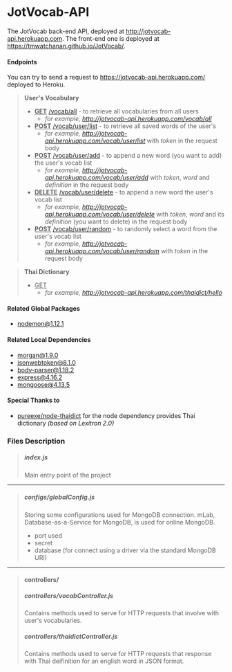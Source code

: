 # JotVocab-API
The JotVocab back-end API, deployed at http://jotvocab-api.herokuapp.com. The front-end one is deployed at https://tmwatchanan.github.io/JotVocab/.

#### Endpoints
You can try to send a request to https://jotvocab-api.herokuapp.com/ deployed to Heroku.

> **User's Vocabulary**
>+ **<ins>GET</ins>** [/vocab/all](https://jotvocab-api.herokuapp.com/vocab/all) - to retrieve all vocabularies from all users
>   + *for example, http://jotvocab-api.herokuapp.com/vocab/all*
>+ **<ins>POST</ins>** [/vocab/user/list](https://jotvocab-api.herokuapp.com/vocab/user/list) - to retrieve all saved words of the user's
>   + *for example, http://jotvocab-api.herokuapp.com/vocab/user/list* with *token* in the request body
>+ **<ins>POST</ins>** [/vocab/user/add](https://jotvocab-api.herokuapp.com/vocab/user/add) - to append a new word (you want to add) the user's vocab list
>   + *for example, http://jotvocab-api.herokuapp.com/vocab/user/add* with *token*, *word* and *definition* in the request body
>+ **<ins>DELETE</ins>** [/vocab/user/delete](https://jotvocab-api.herokuapp.com/vocab/user/delete) - to append a new word the user's vocab list
>   + *for example, http://jotvocab-api.herokuapp.com/vocab/user/delete* with *token*, *word* and its *definition* (you want to delete) in the request body
>+ **<ins>POST</ins>** [/vocab/user/random](https://jotvocab-api.herokuapp.com/vocab/user/random) - to randomly select a word from the user's vocab list
>   + *for example, http://jotvocab-api.herokuapp.com/vocab/user/random* with *token* in the request body

> **Thai Dictionary**
>+ <ins>GET</ins>
>   + *for example, http://jotvocab-api.herokuapp.com/thaidict/hello*

#### Related Global Packages
+ nodemon@1.12.1

#### Related Local Dependencies
+ morgan@1.9.0
+ jsonwebtoken@8.1.0
+ body-parser@1.18.2
+ express@4.16.2
+ mongoose@4.13.5

#### Special Thanks to
+ [pureexe/node-thaidict](https://github.com/pureexe/node-thaidict) for the node dependency provides Thai dictionary _(based on Lexitron 2.0)_

### Files Description

>##### index.js
> Main entry point of the project
-----------------------------------------------
> ##### configs/globalConfig.js
> Storing some configurations used for MongoDB connection. mLab, Database-as-a-Service for MongoDB, is used for online MongoDB.
> + port used
> + secret
> + database (for connect using a driver via the standard MongoDB URI)

-----------------------------------------------
>#### controllers/
> ##### controllers/vocabController.js
> Contains methods used to serve for HTTP requests that involve with user's vocabularies.
> ##### controllers/thaidictController.js
> Contains methods used to serve for HTTP requests that response with Thai deifinition for an english word in JSON format.